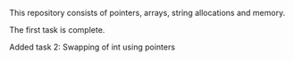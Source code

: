 This repository consists of pointers, arrays, string allocations and memory.

The first task is complete.

Added task 2: Swapping of int using pointers
